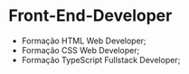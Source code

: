 # Front-End-Developer
- Formação HTML Web Developer;
- Formação CSS Web Developer;
- Formação TypeScript Fullstack Developer;

